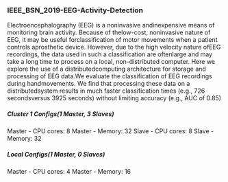 ### IEEE_BSN_2019-EEG-Activity-Detection
Electroencephalography (EEG) is a noninvasive andinexpensive  means  of  monitoring  brain  activity.  Because  of  thelow-cost,   noninvasive   nature   of   EEG,   it   may   be   useful   forclassification  of  motor  movements  when  a  patient  controls  aprosthetic  device.  However,  due  to  the  high  velocity  nature  ofEEG recordings, the data used in such a classification are oftenlarge  and  may  take  a  long  time  to  process  on  a  local,  non-distributed  computer.  Here  we  explore  the  use  of  a  distributedcomputing architecture for storage and processing of EEG data.We  evaluate  the  classification  of  EEG  recordings  during  handmovements.  We  find that  processing  these  data on  a  distributedsystem results in much faster classification times (e.g., 726 secondsversus  3925  seconds)  without  limiting  accuracy  (e.g.,  AUC  of 0.85)
##### Cluster 1 Configs(1 Master, 3 Slaves)
Master - CPU cores: 8
Master - Memory: 32
Slave - CPU cores: 8
Slave - Memory: 32

##### Local Configs(1 Master, 0 Slaves)
Master - CPU cores: 4
Master - Memory: 16
